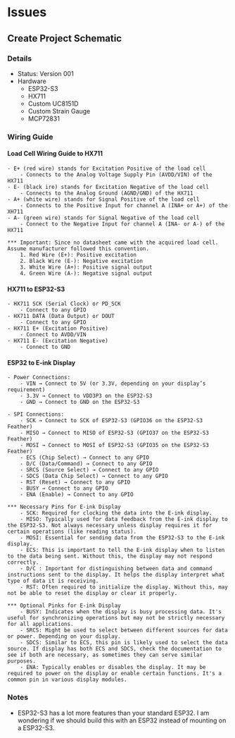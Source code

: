 # Issues

## Create Project Schematic

### Details

- Status: Version 001
- Hardware
  - ESP32-S3
  - HX711
  - Custom UC8151D
  - Custom Strain Gauge
  - MCP72831

### Wiring Guide

#### Load Cell Wiring Guide to HX711
    - E+ (red wire) stands for Excitation Positive of the load cell
        - Connects to the Analog Voltage Supply Pin (AVDD/VIN) of the HX711
    - E- (black ire) stands for Excitation Negative of the load cell
        - Connects to the Analog Ground (AGND/GND) of the HX711
    - A+ (white wire) stands for Signal Positive of the load cell
        - Connects to the Positive Input for channel A (INA+ or A+) of the XH711
    - A- (green wire) stands for Signal Negative of the load cell
        - Connect to the Negative Input for channel A (INA- or A-) of the HX711
    
    *** Important: Since no datasheet came with the acquired load cell. Assume manufacturer followed this convention.
        1. Red Wire (E+): Positive excitation
        2. Black Wire (E-): Negative excitation
        3. White Wire (A+): Positive signal output
        4. Green Wire (A-): Negative signal output

#### HX711 to ESP32-S3
    - HX711 SCK (Serial Clock) or PD_SCK 
        - Connect to any GPIO
    - HX711 DATA (Data Output) or DOUT
        - Connect to any GPIO
    - HX711 E+ (Excitation Positive)
        - Connect to AVDD/VIN
    - HX711 E- (Excitation Negative)
        - Connect to GND

#### ESP32 to E-ink Display
    - Power Connections:
        - VIN → Connect to 5V (or 3.3V, depending on your display’s requirement)
        - 3.3V → Connect to VDD3P3 on the ESP32-S3
        - GND → Connect to GND on the ESP32-S3
    
    - SPI Connections:
        - SCK → Connect to SCK of ESP32-S3 (GPIO36 on the ESP32-S3 Feather)
        - MISO → Connect to MISO of ESP32-S3 (GPIO37 on the ESP32-S3 Feather)
        - MOSI → Connect to MOSI of ESP32-S3 (GPIO35 on the ESP32-S3 Feather)
        - ECS (Chip Select) → Connect to any GPIO 
        - D/C (Data/Command) → Connect to any GPIO
        - SRCS (Source Select) → Connect to any GPIO 
        - SDCS (Data Chip Select) → Connect to any GPIO 
        - RST (Reset) → Connect to any GPIO
        - BUSY → Connect to any GPIO
        - ENA (Enable) → Connect to any GPIO
    
    *** Necessary Pins for E-ink Display
        - SCK: Required for clocking the data into the E-ink display.
        - MISO: Typically used for data feedback from the E-ink display to the ESP32-S3. Not always necessary unless display requires it for certain operations (like reading status).
        - MOSI: Essential for sending data from the ESP32-S3 to the E-ink display.
        - ECS: This is important to tell the E-ink display when to listen to the data being sent. Without this, the display may not respond correctly.
        - D/C : Important for distinguishing between data and command instructions sent to the display. It helps the display interpret what type of data it is receiving.
        - RST: Often required to initialize the display. Without this, may not be able to reset the display or clear it properly.
    
    *** Optional Pinks for E-ink Display 
        - BUSY: Indicates when the display is busy processing data. It's useful for synchronizing operations but may not be strictly necessary for all applications.
        - SRCS: Might be used to select between different sources for data or power. Depending on your display.
        - SDCS: Similar to ECS, this pin is likely used to select the data source. If display has both ECS and SDCS, check the documentation to see if both are necessary, as sometimes they can serve similar purposes.
        - ENA: Typically enables or disables the display. It may be required to power on the display or enable certain functions. It's a common pin in various display modules.

### Notes

- ESP32-S3 has a lot more features than your standard ESP32. I am wondering if we should build this with an ESP32 instead of mounting on a ESP32-S3.